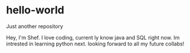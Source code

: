 # hello-world
Just another repository

Hey, I'm Shef. I love coding, current ly know java and SQL right now. Im intrested in learning python next.
looking forward to all my future collabs!
